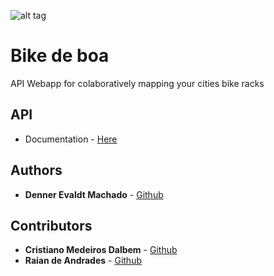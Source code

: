 
![alt tag](https://www.bikedeboa.com.br/apple-touch-icon.png)
# Bike de boa 

API Webapp for colaboratively mapping your cities bike racks

## API

* Documentation - [Here](https://bikedeboa-api.herokuapp.com/v1/doc)

## Authors

* **Denner Evaldt Machado** - [Github](https://github.com/dennerevaldt)

## Contributors

* **Cristiano Medeiros Dalbem** - [Github](https://github.com/cmdalbem)
* **Raian de Andrades** - [Github](https://github.com/RaianAndrades)

